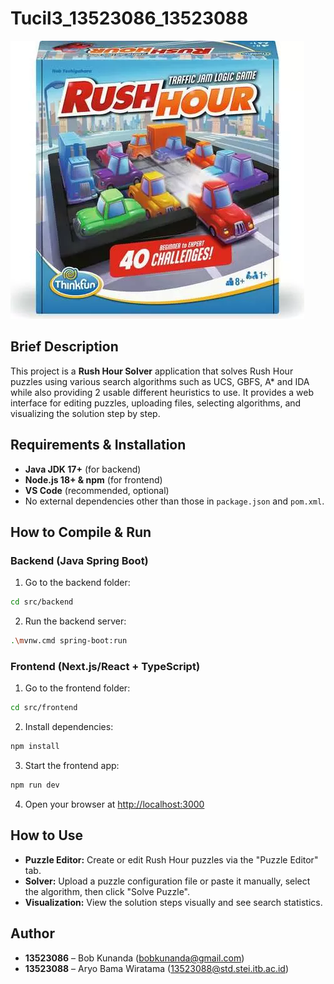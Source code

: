# Tucil3_13523086_13523088

![Rush Hour Game](src/frontend/public/Rush_Hour_Game.webp)

## Brief Description
This project is a **Rush Hour Solver** application that solves Rush Hour puzzles using various search algorithms such as UCS, GBFS, A* and IDA while also providing 2 usable different heuristics to use. It provides a web interface for editing puzzles, uploading files, selecting algorithms, and visualizing the solution step by step.

## Requirements & Installation
- **Java JDK 17+** (for backend)
- **Node.js 18+ & npm** (for frontend)
- **VS Code** (recommended, optional)
- No external dependencies other than those in `package.json` and `pom.xml`.

## How to Compile & Run

### Backend (Java Spring Boot)
1. Go to the backend folder:
```bash
cd src/backend
```
2. Run the backend server:
```bash
.\mvnw.cmd spring-boot:run
```
### Frontend (Next.js/React + TypeScript)
1. Go to the frontend folder:
```bash
cd src/frontend
```
2. Install dependencies:
```bash
npm install
```
3. Start the frontend app:
```bash
npm run dev 
```

4. Open your browser at [http://localhost:3000](http://localhost:3000)

## How to Use
- **Puzzle Editor:** Create or edit Rush Hour puzzles via the "Puzzle Editor" tab.
- **Solver:** Upload a puzzle configuration file or paste it manually, select the algorithm, then click "Solve Puzzle".
- **Visualization:** View the solution steps visually and see search statistics.

## Author
- **13523086** – Bob Kunanda (bobkunanda@gmail.com)
- **13523088** – Aryo Bama Wiratama (13523088@std.stei.itb.ac.id)
